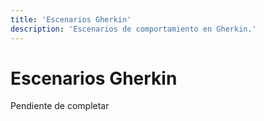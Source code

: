 ```yaml
---
title: 'Escenarios Gherkin'
description: 'Escenarios de comportamiento en Gherkin.'
---
```


# Escenarios Gherkin

Pendiente de completar
